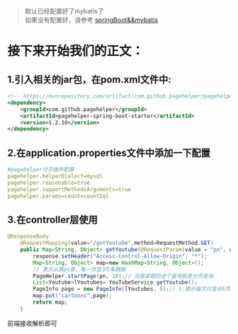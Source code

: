 > 默认已经配置好了mybatis了     
>如果没有配置好，请参考 [springBoot&&mybatis](https://blog.csdn.net/zhiyikeji/article/details/85019689)
# 接下来开始我们的正文：
## 1.引入相关的jar包，在pom.xml文件中:
``` xml
<!-- https://mvnrepository.com/artifact/com.github.pagehelper/pagehelper-spring-boot-starter -->
<dependency>
    <groupId>com.github.pagehelper</groupId>
    <artifactId>pagehelper-spring-boot-starter</artifactId>
    <version>1.2.10</version>
</dependency>
```
## 2.在application.properties文件中添加一下配置
``` yml
#pagehelper分页插件配置
pagehelper.helperDialect=mysql
pagehelper.reasonable=true
pagehelper.supportMethodsArguments=true
pagehelper.params=count=countSql
```
## 3.在controller层使用
``` java
@ResponseBody
	@RequestMapping(value="/getYoutube",method=RequestMethod.GET)
	public Map<String, Object> getYoutube(@RequestParam(value = "pn", defaultValue = "1") Integer pn,HttpServletResponse response) {
		response.setHeader("Access-Control-Allow-Origin", "*");
		Map<String, Object> map=new HashMap<String, Object>();
		// 表示从第pn查，每一页显示5条数据
		PageHelper.startPage(pn, 10);// 后面紧跟的这个查询就是分页查询
		List<Youtube>lYoutubes= YouTubeService.getYoutube();
		PageInfo page = new PageInfo(lYoutubes, 5);// 5:表示每次只显示5页的导航菜单
		map.put("cartoons",page);
		return map;
	}
```
前端接收解析即可